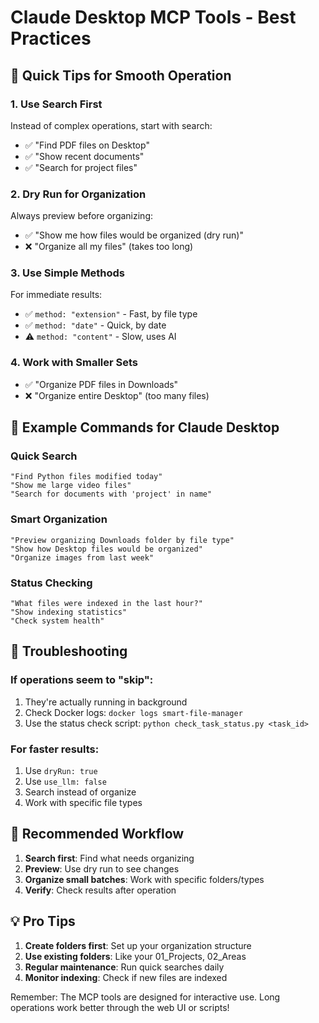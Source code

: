 # Claude Desktop MCP Tools - Best Practices

## 🚀 Quick Tips for Smooth Operation

### 1. Use Search First
Instead of complex operations, start with search:
- ✅ "Find PDF files on Desktop"
- ✅ "Show recent documents"
- ✅ "Search for project files"

### 2. Dry Run for Organization
Always preview before organizing:
- ✅ "Show me how files would be organized (dry run)"
- ❌ "Organize all my files" (takes too long)

### 3. Use Simple Methods
For immediate results:
- ✅ `method: "extension"` - Fast, by file type
- ✅ `method: "date"` - Quick, by date
- ⚠️ `method: "content"` - Slow, uses AI

### 4. Work with Smaller Sets
- ✅ "Organize PDF files in Downloads"
- ❌ "Organize entire Desktop" (too many files)

## 📝 Example Commands for Claude Desktop

### Quick Search
```
"Find Python files modified today"
"Show me large video files"
"Search for documents with 'project' in name"
```

### Smart Organization
```
"Preview organizing Downloads folder by file type"
"Show how Desktop files would be organized"
"Organize images from last week"
```

### Status Checking
```
"What files were indexed in the last hour?"
"Show indexing statistics"
"Check system health"
```

## 🔧 Troubleshooting

### If operations seem to "skip":
1. They're actually running in background
2. Check Docker logs: `docker logs smart-file-manager`
3. Use the status check script: `python check_task_status.py <task_id>`

### For faster results:
1. Use `dryRun: true`
2. Use `use_llm: false`
3. Search instead of organize
4. Work with specific file types

## 🎯 Recommended Workflow

1. **Search first**: Find what needs organizing
2. **Preview**: Use dry run to see changes
3. **Organize small batches**: Work with specific folders/types
4. **Verify**: Check results after operation

## 💡 Pro Tips

1. **Create folders first**: Set up your organization structure
2. **Use existing folders**: Like your 01_Projects, 02_Areas
3. **Regular maintenance**: Run quick searches daily
4. **Monitor indexing**: Check if new files are indexed

Remember: The MCP tools are designed for interactive use. Long operations work better through the web UI or scripts!